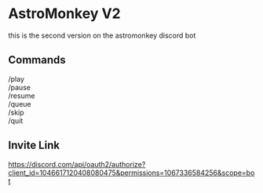 # AstroMonkey V2
this is the second version on the astromonkey discord bot

## Commands
/play  
/pause  
/resume  
/queue  
/skip   
/quit   

## Invite Link
https://discord.com/api/oauth2/authorize?client_id=1046617120408080475&permissions=1067336584256&scope=bot
